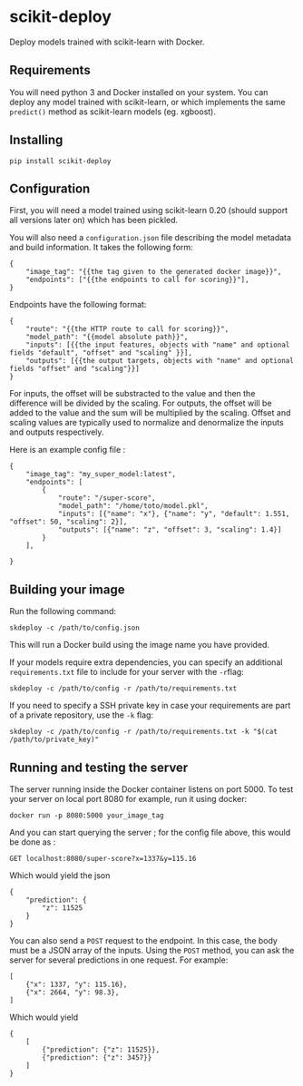 # scikit-deploy

Deploy models trained with scikit-learn with Docker.

## Requirements

You will need python 3 and Docker installed on your system.
You can deploy any model trained with scikit-learn, or which implements the same `predict()` method as scikit-learn models (eg. xgboost).

## Installing

`pip install scikit-deploy`

## Configuration

First, you will need a model trained using scikit-learn 0.20 (should support all versions later on) which has been pickled.

You will also need a `configuration.json` file describing the model metadata and build information.
It takes the following form:

```
{
    "image_tag": "{{the tag given to the generated docker image}}",
    "endpoints": ["{{the endpoints to call for scoring}}"],
}
```

Endpoints have the following format:

```
{
    "route": "{{the HTTP route to call for scoring}}",
    "model_path": "{{model absolute path}}",
    "inputs": [{{the input features, objects with "name" and optional fields "default", "offset" and "scaling" }}],
    "outputs": [{{the output targets, objects with "name" and optional fields "offset" and "scaling"}}]
}
```

For inputs, the offset will be substracted to the value and then the difference will be divided by the scaling. For outputs, the offset will be added to the value and the sum will be multiplied by the scaling.
Offset and scaling values are typically used to normalize and denormalize the inputs and outputs respectively.

Here is an example config file :

```
{
    "image_tag": "my_super_model:latest",
    "endpoints": [
        {
            "route": "/super-score",
            "model_path": "/home/toto/model.pkl",
            "inputs": [{"name": "x"}, {"name": "y", "default": 1.551, "offset": 50, "scaling": 2}],
            "outputs": [{"name": "z", "offset": 3, "scaling": 1.4}]
        }
    ],

}
```

## Building your image

Run the following command:

`skdeploy -c /path/to/config.json`

This will run a Docker build using the image name you have provided.

If your models require extra dependencies, you can specify an additional `requirements.txt` file to include
for your server with the `-r`flag:

`skdeploy -c /path/to/config -r /path/to/requirements.txt`

If you need to specify a SSH private key in case your requirements are part of a private repository, use the `-k` flag:

`skdeploy -c /path/to/config -r /path/to/requirements.txt -k "$(cat /path/to/private_key)"`


## Running and testing the server

The server running inside the Docker container listens on port 5000.
To test your server on local port 8080 for example, run it using docker:

`docker run -p 8080:5000 your_image_tag`

And you can start querying the server ; for the config file above, this would be done as :

`GET localhost:8080/super-score?x=1337&y=115.16`

Which would yield the json

```
{
    "prediction": {
        "z": 11525
    }
}
```

You can also send a `POST` request to the endpoint. In this case, the body must be a JSON array of the inputs. Using the `POST` method, you can ask the server for several predictions in one request. For example:

```
[
    {"x": 1337, "y": 115.16},
    {"x": 2664, "y": 98.3},
]
```

Which would yield

```
{
    [
        {"prediction": {"z": 11525}},
        {"prediction": {"z": 3457}}
    ]
}
```
